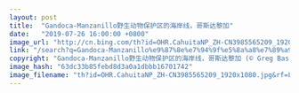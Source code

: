 ```yaml
---
layout: post
title:  "Gandoca-Manzanillo野生动物保护区的海岸线，哥斯达黎加"
date:   "2019-07-26 16:00:00 +0800"
image_url: "http://cn.bing.com/th?id=OHR.CahuitaNP_ZH-CN3985565209_1920x1080.jpg&rf=LaDigue_1920x1080.jpg&pid=hp"
link: "/search?q=Gandoca-Manzanillo%e9%87%8e%e7%94%9f%e5%8a%a8%e7%89%a9%e4%bf%9d%e6%8a%a4%e5%8c%ba&form=hpcapt&mkt=zh-cn"
copyright: "Gandoca-Manzanillo野生动物保护区的海岸线，哥斯达黎加 (© Greg Basco/Minden Pictures)"
image_hash: "63dc33b85febd8d3a0a1dbbb16701742"
image_filename: "th?id=OHR.CahuitaNP_ZH-CN3985565209_1920x1080.jpg&rf=LaDigue_1920x1080.jpg&pid=hp"
---
```

